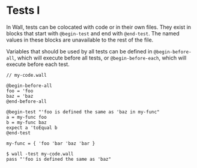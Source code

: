 # Tests I

In Wall, tests can be colocated with code or in their own files.  They exist in blocks that start with `@begin-test` and end with `@end-test`.  The named values in these blocks are unavailable to the rest of the file.

Variables that should be used by all tests can be defined in `@begin-before-all`, which will execute before all tests, or `@begin-before-each`, which will execute before each test.

```
// my-code.wall

@begin-before-all
foo = 'foo
baz = 'baz
@end-before-all

@begin-test "'foo is defined the same as 'baz in my-func"
a = my-func foo
b = my-func baz
expect a 'toEqual b
@end-test

my-func = { 'foo 'bar 'baz 'bar }
```

```
$ wall -test my-code.wall
pass "'foo is defined the same as 'baz"
```